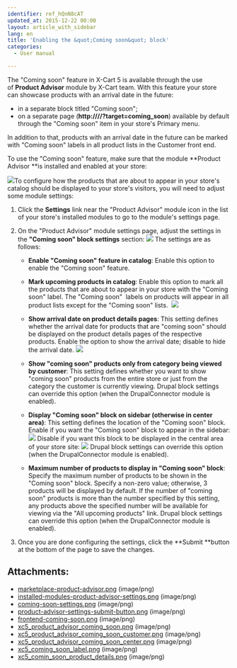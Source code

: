 ```yaml
---
identifier: ref_hQnN8cAT
updated_at: 2015-12-22 00:00
layout: article_with_sidebar
lang: en
title: 'Enabling the &quot;Coming soon&quot; block'
categories:
  - User manual

---
```



The "Coming soon" feature in X-Cart 5 is available through the use of **Product Advisor** module by X-Cart team. With this feature your store can showcase products with an arrival date in the future:

*   in a separate block titled "Coming soon";
*   on a separate page (**http://<your-domain>/<x-cart-5-directory>/?target=coming_soon**) available by default through the "Coming soon" item in your store's Primary menu.

In addition to that, products with an arrival date in the future can be marked with "Coming soon" labels in all product lists in the Customer front end.

To use the "Coming soon" feature, make sure that the module **Product Advisor **is installed and enabled at your store:

![]({{site.baseurl}}/attachments/6389778/8717811.png?effects=drop-shadow)To configure how the products that are about to appear in your store's catalog should be displayed to your store's visitors, you will need to adjust some module settings:

1.  Click the **Settings** link near the "Product Advisor" module icon in the list of your store's installed modules to go to the module's settings page.
2.  On the "Product Advisor" module settings page, adjust the settings in the **"Coming soon" block settings** section:
    ![]({{site.baseurl}}/attachments/6389776/8717923.png?effects=drop-shadow)
    The settings are as follows:
    *   **Enable "Coming soon" feature in catalog**: Enable this option to enable the "Coming soon" feature.
    *   **Mark upcoming products in catalog**: Enable this option to mark all the products that are about to appear in your store with the "Coming soon" label. The "Coming soon"  labels on products will appear in all product lists except for the "Coming soon" lists. 
        ![]({{site.baseurl}}/attachments/6389776/8717926.png?effects=drop-shadow)

    *   **Show arrival date on product details pages**: This setting defines whether the arrival date for products that are "coming soon" should be displayed on the product details pages of the respective products. Enable the option to show the arrival date; disable to hide the arrival date.
        ![]({{site.baseurl}}/attachments/6389776/8717927.png?effects=drop-shadow)
    *   **Show "coming soon" products only from category being viewed by customer**: This setting defines whether you want to show "coming soon" products from the entire store or just from the category the customer is currently viewing. Drupal block settings can override this option (when the DrupalConnector module is enabled).
    *   **Display "Coming soon" block on sidebar (otherwise in center area)**: This setting defines the location of the "Coming soon" block. Enable if you want the "Coming soon" block to appear in the sidebar:
        ![]({{site.baseurl}}/attachments/6389776/8717924.png?effects=drop-shadow)
        Disable if you want this block to be displayed in the central area of your store site:
        ![]({{site.baseurl}}/attachments/6389776/8717925.png?effects=drop-shadow)
        Drupal block settings can override this option (when the DrupalConnector module is enabled).
    *   **Maximum number of products to display in "Coming soon" block**: Specify the maximum number of products to be shown in the "Coming soon" block. Specify a non-zero value; otherwise, 3 products will be displayed by default. If the number of "coming soon" products is more than the number specified by this setting, any products above the specified number will be available for viewing via the "All upcoming products" link. Drupal block settings can override this option (when the DrupalConnector module is enabled).

3.  Once you are done configuring the settings, click the **Submit **button at the bottom of the page to save the changes.

## Attachments:

* [marketplace-product-advisor.png]({{site.baseurl}}/attachments/6389776/6586384.png) (image/png)
* [installed-modules-product-advisor-settings.png]({{site.baseurl}}/attachments/6389776/6586385.png) (image/png)
* [coming-soon-settings.png]({{site.baseurl}}/attachments/6389776/6586386.png) (image/png)
* [product-advisor-settings-submit-button.png]({{site.baseurl}}/attachments/6389776/6586387.png) (image/png)
* [frontend-coming-soon.png]({{site.baseurl}}/attachments/6389776/6586388.png) (image/png)
* [xc5_product_advisor_coming_soon.png]({{site.baseurl}}/attachments/6389776/8717923.png) (image/png)
* [xc5_product_advisor_coming_soon_customer.png]({{site.baseurl}}/attachments/6389776/8717924.png) (image/png)
* [xc5_product_advisor_coming_soon_center.png]({{site.baseurl}}/attachments/6389776/8717925.png) (image/png)
* [xc5_coming_soon_label.png]({{site.baseurl}}/attachments/6389776/8717926.png) (image/png)
* [xc5_comin_soon_product_details.png]({{site.baseurl}}/attachments/6389776/8717927.png) (image/png)